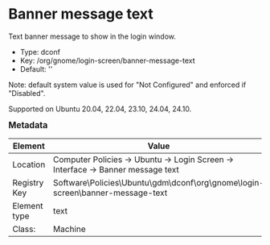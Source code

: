 # Banner message text

Text banner message to show in the login window.

- Type: dconf
- Key: /org/gnome/login-screen/banner-message-text
- Default: ''

Note: default system value is used for "Not Configured" and enforced if "Disabled".

Supported on Ubuntu 20.04, 22.04, 23.10, 24.04, 24.10.



<span style="font-size: larger;">**Metadata**</span>

| Element      | Value            |
| ---          | ---              |
| Location     | Computer Policies -> Ubuntu -> Login Screen -> Interface -> Banner message text    |
| Registry Key | Software\Policies\Ubuntu\gdm\dconf\org\gnome\login-screen\banner-message-text         |
| Element type | text |
| Class:       | Machine       |
